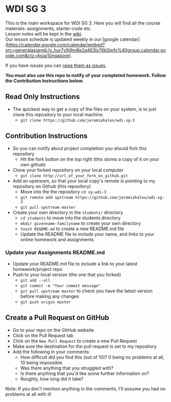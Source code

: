 # WDI SG 3
This is the main workspace for WDI SG 3. Here you will find all the course materials: assignments, starter-code etc.   
Lesson notes will be kept in the [wiki](https://github.com/jeremiahalex/wdi-sg-3/wiki).   
Our lesson schedule is updated weekly in our [google calendar] (https://calendar.google.com/calendar/embed?src=generalassemb.ly_hur7v9j9m8e2a463ls76b5ipfs%40group.calendar.google.com&ctz=Asia/Singapore).

If you have issues you can [raise them as issues](https://github.com/jeremiahalex/wdi-sg-3/issues).

__You must also use this repo to notify of your completed homework. Follow the Contribution Instructions below.__

## Read Only Instructions
- The quickest way to get a copy of the files on your system, is to just clone this repository to your local machine. 
    + `git clone https://github.com/jeremiahalex/wdi-sg-3`
    
## Contribution Instructions

- So you can notify about project completion you should fork this repository
    + Hit the fork button on the top right (this stores a copy of it on your own github)
- Clone your forked repository on your local computer
    + `git clone http://url_of_your_fork_on_github.git`
- Add an upstream, so that your local copy's remote is pointing to my repository on Github (this repository)
    + Move into the the repository `cd sg-wdi-3`
    + `git remote add upstream https://github.com/jeremiahalex/wdi-sg-3`
    + `git pull upstream master`
- Create your own directory in the `students/` directory
    - `cd students` to move into the students directory
    - `mkdir givenname-familyname` to create your own directory
    - `touch README.md` to create a new README.md file
    - Update the README file to include your name, and links to your online homework and assignments

### Update your Assignments README.md

- Update your README.md file to include a link to your latest homework/project repo
- Push to your local version (the one that you forked)
    + `git add --all`
    + `git commit -m "Your commit message"`
    + `git pull upstream master` to check you have the latest version before making any changes
    + `git push origin master`

## Create a Pull Request on GitHub

- Go to your repo on the GitHub website
- Click on the Pull Request tab
- Click on the `New Pull Request` to create a new Pull Request
- Make sure the destination for the pull request is set to my repository
- Add the following in your comments:
    + How difficult did you find this (out of 10)? 0 being no problems at all, 10 being impossible
    + Was there anything that you struggled with?
    + Is there anything that you'd like some further information on?
    + Roughly, how long did it take?

Note: If you don't mention anything in the comments, I'll assume you had no problems at all with it!
